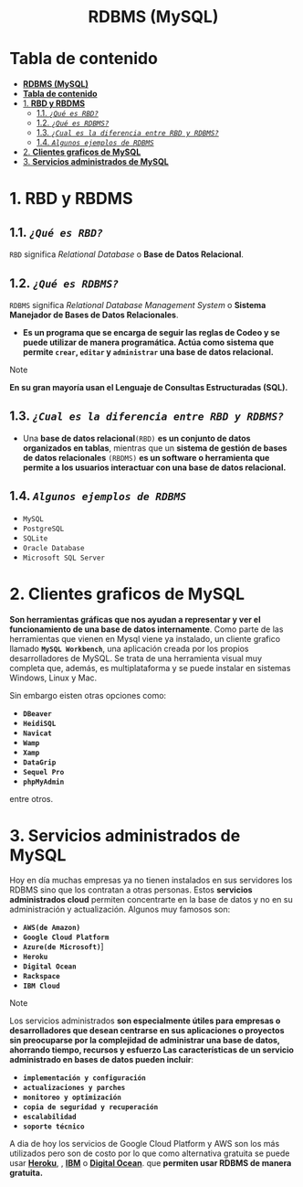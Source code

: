 <div align="center">

# **RDBMS (MySQL)**

</div>

# **Tabla de contenido**
- [**RDBMS (MySQL)**](#rdbms-mysql)
- [**Tabla de contenido**](#tabla-de-contenido)
- [1. **RBD y RBDMS**](#1-rbd-y-rbdms)
  - [1.1. *`¿Qué es RBD?`*](#11-qué-es-rbd)
  - [1.2. *`¿Qué es RDBMS?`*](#12-qué-es-rdbms)
  - [1.3. *`¿Cual es la diferencia entre RBD y RDBMS?`*](#13-cual-es-la-diferencia-entre-rbd-y-rdbms)
  - [1.4. *`Algunos ejemplos de RDBMS`*](#14-algunos-ejemplos-de-rdbms)
- [2. **Clientes graficos de MySQL**](#2-clientes-graficos-de-mysql)
- [3. **Servicios administrados de MySQL**](#3-servicios-administrados-de-mysql)

# 1. **RBD y RBDMS**

## 1.1. *`¿Qué es RBD?`*

`RBD` significa *Relational Database* o **Base de Datos Relacional**.

## 1.2. *`¿Qué es RDBMS?`*
`RDBMS` significa *Relational Database Management System* o **Sistema Manejador de Bases de Datos Relacionales**. 

- **Es un programa que se encarga de seguir las reglas de Codeo y se puede utilizar de manera programática. Actúa como sistema que permite `crear`, `editar` y `administrar` una base de datos relacional.** 

> [!NOTE]
> 
> **En su gran mayoría usan el Lenguaje de Consultas Estructuradas (SQL).**


## 1.3. *`¿Cual es la diferencia entre RBD y RDBMS?`*

- Una **base de datos relacional**`(RBD)` **es un conjunto de datos organizados en tablas**, mientras que un **sistema de gestión de bases de datos relacionales** `(RBDMS)` **es un software o herramienta que permite a los usuarios interactuar con una base de datos relacional.**
  
## 1.4. *`Algunos ejemplos de RDBMS`*

  - `MySQL`
  - `PostgreSQL`
  - `SQLite`
  - `Oracle Database`
  - `Microsoft SQL Server`

# 2. **Clientes graficos de MySQL**

**Son herramientas gráficas que nos ayudan a representar y ver el funcionamiento de una base de datos internamente**. Como parte de las herramientas que vienen en Mysql viene ya instalado, un cliente grafico llamado **`MySQL Workbench`**, una aplicación creada por los propios desarrolladores de MySQL. Se trata de una herramienta visual muy completa que, además, es multiplataforma y se puede instalar en sistemas Windows, Linux y Mac.

Sin embargo eisten otras opciones como: 

- **`DBeaver`**
- **`HeidiSQL`**
- **`Navicat`**
- **`Wamp`**
- **`Xamp`**
- **`DataGrip`**
- **`Sequel Pro`**
- **`phpMyAdmin`**

entre otros.

# 3. **Servicios administrados de MySQL**

Hoy en día muchas empresas ya no tienen instalados en sus servidores los RDBMS sino que los contratan a otras personas. Estos **servicios administrados cloud** permiten concentrarte en la base de datos y no en su administración y actualización. Algunos muy famosos son:

- **`AWS(de Amazon)`** 
- **`Google Cloud Platform`**
- **`Azure(de Microsoft)`**]
- **`Heroku`**
- **`Digital Ocean`**
- **`Rackspace`**
- **`IBM Cloud`**


> [!NOTE]
>
> Los servicios administrados **son especialmente útiles para empresas o desarrolladores que desean centrarse en sus aplicaciones o proyectos sin preocuparse por la complejidad de administrar una base de datos, ahorrando tiempo, recursos y esfuerzo Las características de un servicio administrado en bases de datos pueden incluir**:
> - **`implementación y configuración`**
> - **`actualizaciones y parches`**
> - **`monitoreo y optimización`**
> - **`copia de seguridad y recuperación`**
> - **`escalabilidad`**
> - **`soporte técnico`**

A dia de hoy los servicios de Google Cloud Platform y AWS son los más utilizados pero son de costo por lo que como alternativa gratuita se puede usar **[Heroku](https://www.heroku.com/)**, , **[IBM](https://cloud.ibm.com/login)** o **[Digital Ocean](https://www.digitalocean.com/)**. que **permiten usar RDBMS de manera gratuita.**